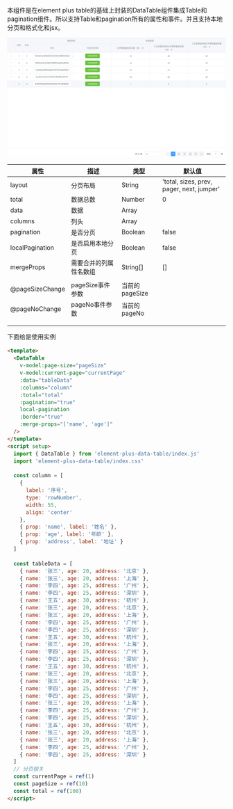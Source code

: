 <!--
 * @Author: yeminglong
 * @Date: 2025-03-13 04:20:40
 * @LastEd![这是图片](/assets/img/philly-magic-garden.jpg "Magic Gardens")itTime: 2025-03-13 04:52:11
 * @LastEditors: yeminglong
 * @Description:
-->

本组件是在element plus table的基础上封装的DataTable组件集成Table和pagination组件。所以支持Table和pagination所有的属性和事件。并且支持本地分页和格式化和jsx。

![效果图](./Snipaste_2025-03-13_04-48-31.png '效果图')

| 属性            | 描述                   | 类型           | 默认值                                    |
| --------------- | ---------------------- | -------------- | ----------------------------------------- |
| layout          | 分页布局               | String         | 'total, sizes, prev, pager, next, jumper' |
| total           | 数据总数               | Number         | 0                                         |
| data            | 数据                   | Array          |                                           |
| columns         | 列头                   | Array          |                                           |
| pagination      | 是否分页               | Boolean        | false                                     |
| localPagination | 是否启用本地分页       | Boolean        | false                                     |
| mergeProps      | 需要合并的列属性名数组 | String[]       | []                                        |
|                 |                        |                |                                           |
| @pageSizeChange | pageSize事件参数       | 当前的pageSize |                                           |
| @pageNoChange   | pageNo事件参数         | 当前的pageNo   |                                           |
|                 |                        |                |                                           |
|                 |                        |                |                                           |
|                 |                        |                |                                           |

下面给是使用实例

```html
<template>
  <DataTable
    v-model:page-size="pageSize"
    v-model:current-page="currentPage"
    :data="tableData"
    :columns="column"
    :total="total"
    :pagination="true"
    local-pagination
    :border="true"
    :merge-props="['name', 'age']"
  />
</template>
<script setup>
  import { DataTable } from 'element-plus-data-table/index.js'
  import 'element-plus-data-table/index.css'

  const column = [
    {
      label: '序号',
      type: 'rowNumber',
      width: 55,
      align: 'center'
    },
    { prop: 'name', label: '姓名' },
    { prop: 'age', label: '年龄' },
    { prop: 'address', label: '地址' }
  ]

  const tableData = [
    { name: '张三', age: 20, address: '北京' },
    { name: '张三', age: 20, address: '上海' },
    { name: '李四', age: 25, address: '广州' },
    { name: '李四', age: 25, address: '深圳' },
    { name: '王五', age: 30, address: '杭州' },
    { name: '张三', age: 20, address: '北京' },
    { name: '张三', age: 20, address: '上海' },
    { name: '李四', age: 25, address: '广州' },
    { name: '李四', age: 25, address: '深圳' },
    { name: '王五', age: 30, address: '杭州' },
    { name: '张三', age: 20, address: '上海' },
    { name: '李四', age: 25, address: '广州' },
    { name: '李四', age: 25, address: '深圳' },
    { name: '王五', age: 30, address: '杭州' },
    { name: '张三', age: 20, address: '北京' },
    { name: '张三', age: 20, address: '上海' },
    { name: '李四', age: 25, address: '广州' },
    { name: '李四', age: 25, address: '深圳' },
    { name: '张三', age: 20, address: '上海' },
    { name: '李四', age: 25, address: '广州' },
    { name: '李四', age: 25, address: '深圳' },
    { name: '王五', age: 30, address: '杭州' },
    { name: '张三', age: 20, address: '北京' },
    { name: '张三', age: 20, address: '上海' },
    { name: '李四', age: 25, address: '广州' },
    { name: '李四', age: 25, address: '深圳' }
  ]
  // 分页相关
  const currentPage = ref(1)
  const pageSize = ref(10)
  const total = ref(100)
</script>
```
